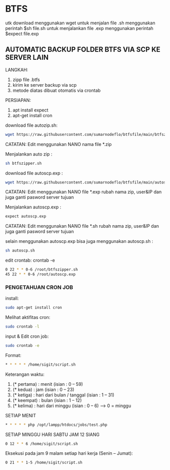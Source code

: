 # BTFS
utk download menggunakan wget 
untuk menjalan file .sh menggunakan perintah $sh file.sh
untuk menjalankan file .exp menggunakan perintah $expect file.exp

## AUTOMATIC BACKUP FOLDER BTFS VIA SCP KE SERVER LAIN

LANGKAH:
1. zipp file .btfs
2. kirim ke server backup via scp
3. metode diatas dibuat otomatis via crontab


PERSIAPAN:
1. apt install expect
2. apt-get install cron

download file autozip.sh:
```bash
wget https://raw.githubusercontent.com/sumarnodeflo/btfsfile/main/btfszipper.sh
```
CATATAN: Edit menggunakan NANO nama file *.zip

Menjalankan auto zip :
```bash
sh btfszipper.sh
```

download file autoscp.exp :
```bash
wget https://raw.githubusercontent.com/sumarnodeflo/btfsfile/main/autoscp.exp
```
CATATAN: Edit menggunakan NANO file *.exp rubah nama zip, user&IP dan juga ganti pasword server tujuan

Menjalankan autoscp.exp :
```bash
expect autoscp.exp
```
CATATAN: Edit menggunakan NANO file *.sh rubah nama zip, user&IP dan juga ganti pasword server tujuan

selain menggunakan autoscp.exp bisa juga menggunakan autoscp.sh :
```bash
sh autoscp.sh
```

edit crontab:
crontab -e
```bash
0 22 * * 0-6 /root/btfszipper.sh
45 22 * * 0-6 /root/autoscp.exp
```


### PENGETAHUAN CRON JOB

install:
```bash
sudo apt-get install cron
```

Melihat aktifitas cron:
```bash
sudo crontab -l
```

input & Edit cron job:
```bash
sudo crontab -e
```

Format:
```bash
* * * * * /home/sigit/script.sh
```
Keterangan waktu:
1. (* pertama) : menit (isian : 0 – 59)
2. (* kedua) : jam (isian : 0 – 23)
3. (* ketiga) : hari dari bulan / tanggal (isian : 1 – 31)
4. (* keempat) : bulan (isian : 1 – 12)
5. (* kelima) : hari dari minggu (isian : 0 – 6) –> 0 = minggu

SETIAP MENIT
```bash
* * * * * php /opt/lampp/htdocs/jobs/test.php
```

SETIAP MINGGU HARI SABTU JAM 12 SIANG
```bash
0 12 * * 6 /home/sigit/script.sh
```

Eksekusi pada jam 9 malam setiap hari kerja (Senin – Jumat):
```bash
0 21 * * 1-5 /home/sigit/script.sh
```
